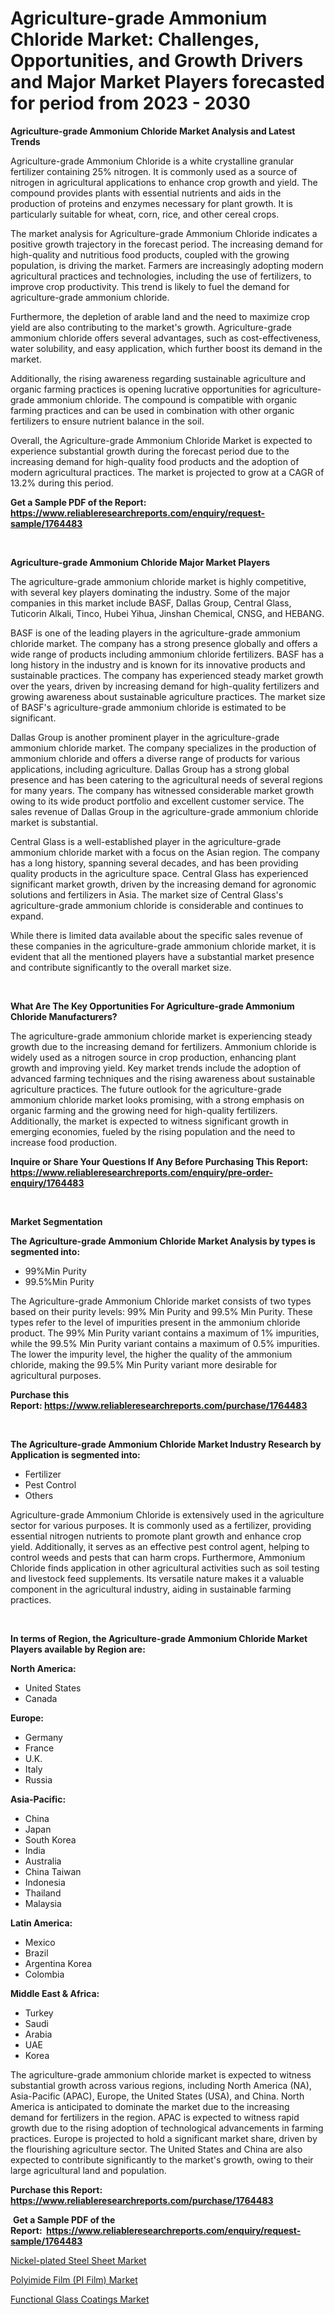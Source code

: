 <p><h1>Agriculture-grade Ammonium Chloride Market: Challenges, Opportunities, and Growth Drivers and Major Market Players forecasted for period from 2023 - 2030</h1></p><p><strong>Agriculture-grade Ammonium Chloride Market Analysis and Latest Trends</strong></p>
<p><p>Agriculture-grade Ammonium Chloride is a white crystalline granular fertilizer containing 25% nitrogen. It is commonly used as a source of nitrogen in agricultural applications to enhance crop growth and yield. The compound provides plants with essential nutrients and aids in the production of proteins and enzymes necessary for plant growth. It is particularly suitable for wheat, corn, rice, and other cereal crops.</p><p>The market analysis for Agriculture-grade Ammonium Chloride indicates a positive growth trajectory in the forecast period. The increasing demand for high-quality and nutritious food products, coupled with the growing population, is driving the market. Farmers are increasingly adopting modern agricultural practices and technologies, including the use of fertilizers, to improve crop productivity. This trend is likely to fuel the demand for agriculture-grade ammonium chloride.</p><p>Furthermore, the depletion of arable land and the need to maximize crop yield are also contributing to the market's growth. Agriculture-grade ammonium chloride offers several advantages, such as cost-effectiveness, water solubility, and easy application, which further boost its demand in the market.</p><p>Additionally, the rising awareness regarding sustainable agriculture and organic farming practices is opening lucrative opportunities for agriculture-grade ammonium chloride. The compound is compatible with organic farming practices and can be used in combination with other organic fertilizers to ensure nutrient balance in the soil.</p><p>Overall, the Agriculture-grade Ammonium Chloride Market is expected to experience substantial growth during the forecast period due to the increasing demand for high-quality food products and the adoption of modern agricultural practices. The market is projected to grow at a CAGR of 13.2% during this period.</p></p>
<p><strong>Get a Sample PDF of the Report:&nbsp; <a href="https://www.reliableresearchreports.com/enquiry/request-sample/1764483">https://www.reliableresearchreports.com/enquiry/request-sample/1764483</a></strong></p>
<p>&nbsp;</p>
<p><strong>Agriculture-grade Ammonium Chloride Major Market Players</strong></p>
<p><p>The agriculture-grade ammonium chloride market is highly competitive, with several key players dominating the industry. Some of the major companies in this market include BASF, Dallas Group, Central Glass, Tuticorin Alkali, Tinco, Hubei Yihua, Jinshan Chemical, CNSG, and HEBANG.</p><p>BASF is one of the leading players in the agriculture-grade ammonium chloride market. The company has a strong presence globally and offers a wide range of products including ammonium chloride fertilizers. BASF has a long history in the industry and is known for its innovative products and sustainable practices. The company has experienced steady market growth over the years, driven by increasing demand for high-quality fertilizers and growing awareness about sustainable agriculture practices. The market size of BASF's agriculture-grade ammonium chloride is estimated to be significant.</p><p>Dallas Group is another prominent player in the agriculture-grade ammonium chloride market. The company specializes in the production of ammonium chloride and offers a diverse range of products for various applications, including agriculture. Dallas Group has a strong global presence and has been catering to the agricultural needs of several regions for many years. The company has witnessed considerable market growth owing to its wide product portfolio and excellent customer service. The sales revenue of Dallas Group in the agriculture-grade ammonium chloride market is substantial.</p><p>Central Glass is a well-established player in the agriculture-grade ammonium chloride market with a focus on the Asian region. The company has a long history, spanning several decades, and has been providing quality products in the agriculture space. Central Glass has experienced significant market growth, driven by the increasing demand for agronomic solutions and fertilizers in Asia. The market size of Central Glass's agriculture-grade ammonium chloride is considerable and continues to expand.</p><p>While there is limited data available about the specific sales revenue of these companies in the agriculture-grade ammonium chloride market, it is evident that all the mentioned players have a substantial market presence and contribute significantly to the overall market size.</p></p>
<p>&nbsp;</p>
<p><strong>What Are The Key Opportunities For Agriculture-grade Ammonium Chloride Manufacturers?</strong></p>
<p><p>The agriculture-grade ammonium chloride market is experiencing steady growth due to the increasing demand for fertilizers. Ammonium chloride is widely used as a nitrogen source in crop production, enhancing plant growth and improving yield. Key market trends include the adoption of advanced farming techniques and the rising awareness about sustainable agriculture practices. The future outlook for the agriculture-grade ammonium chloride market looks promising, with a strong emphasis on organic farming and the growing need for high-quality fertilizers. Additionally, the market is expected to witness significant growth in emerging economies, fueled by the rising population and the need to increase food production.</p></p>
<p><strong>Inquire or Share Your Questions If Any Before Purchasing This Report: <a href="https://www.reliableresearchreports.com/enquiry/pre-order-enquiry/1764483">https://www.reliableresearchreports.com/enquiry/pre-order-enquiry/1764483</a></strong></p>
<p>&nbsp;</p>
<p><strong>Market Segmentation</strong></p>
<p><strong>The Agriculture-grade Ammonium Chloride Market Analysis by types is segmented into:</strong></p>
<p><ul><li>99%Min Purity</li><li>99.5%Min Purity</li></ul></p>
<p><p>The Agriculture-grade Ammonium Chloride market consists of two types based on their purity levels: 99% Min Purity and 99.5% Min Purity. These types refer to the level of impurities present in the ammonium chloride product. The 99% Min Purity variant contains a maximum of 1% impurities, while the 99.5% Min Purity variant contains a maximum of 0.5% impurities. The lower the impurity level, the higher the quality of the ammonium chloride, making the 99.5% Min Purity variant more desirable for agricultural purposes.</p></p>
<p><strong>Purchase this Report:&nbsp;<a href="https://www.reliableresearchreports.com/purchase/1764483">https://www.reliableresearchreports.com/purchase/1764483</a></strong></p>
<p>&nbsp;</p>
<p><strong>The Agriculture-grade Ammonium Chloride Market Industry Research by Application is segmented into:</strong></p>
<p><ul><li>Fertilizer</li><li>Pest Control</li><li>Others</li></ul></p>
<p><p>Agriculture-grade Ammonium Chloride is extensively used in the agriculture sector for various purposes. It is commonly used as a fertilizer, providing essential nitrogen nutrients to promote plant growth and enhance crop yield. Additionally, it serves as an effective pest control agent, helping to control weeds and pests that can harm crops. Furthermore, Ammonium Chloride finds application in other agricultural activities such as soil testing and livestock feed supplements. Its versatile nature makes it a valuable component in the agricultural industry, aiding in sustainable farming practices.</p></p>
<p>&nbsp;</p>
<p><strong>In terms of Region, the Agriculture-grade Ammonium Chloride Market Players available by Region are:</strong></p>
<p>
    <p> <strong> North America: </strong>
        <ul>
            <li>United States</li>
            <li>Canada</li>
        </ul>
        </p> 
    <p> <strong> Europe: </strong>
        <ul>
            <li>Germany</li>
            <li>France</li>
            <li>U.K.</li>
            <li>Italy</li>
            <li>Russia</li>
        </ul>
        </p> 
    <p> <strong> Asia-Pacific: </strong>
        <ul>
            <li>China</li>
            <li>Japan</li>
            <li>South Korea</li>
            <li>India</li>
            <li>Australia</li>
            <li>China Taiwan</li>
            <li>Indonesia</li>
            <li>Thailand</li>
            <li>Malaysia</li>
        </ul>
        </p> 
    <p> <strong> Latin America: </strong>
        <ul>
            <li>Mexico</li>
            <li>Brazil</li>
            <li>Argentina Korea</li>
            <li>Colombia</li>
        </ul>
        </p> 
    <p> <strong> Middle East & Africa: </strong>
        <ul>
            <li>Turkey</li>
            <li>Saudi</li>
            <li>Arabia</li>
            <li>UAE</li>
            <li>Korea</li>
        </ul>
    </p>
    </p>
<p><p>The agriculture-grade ammonium chloride market is expected to witness substantial growth across various regions, including North America (NA), Asia-Pacific (APAC), Europe, the United States (USA), and China. North America is anticipated to dominate the market due to the increasing demand for fertilizers in the region. APAC is expected to witness rapid growth due to the rising adoption of technological advancements in farming practices. Europe is projected to hold a significant market share, driven by the flourishing agriculture sector. The United States and China are also expected to contribute significantly to the market's growth, owing to their large agricultural land and population.</p></p>
<p><strong>Purchase this Report: <a href="https://www.reliableresearchreports.com/purchase/1764483">https://www.reliableresearchreports.com/purchase/1764483</a></strong></p>
<p>&nbsp;<strong>Get a Sample PDF of the Report:&nbsp;&nbsp;<a href="https://www.reliableresearchreports.com/enquiry/request-sample/1764483">https://www.reliableresearchreports.com/enquiry/request-sample/1764483</a></strong></p>
<p><strong></strong></p>
<p><p><a href="https://github.com/JameTravis/Market-Research-Report-List-2/blob/main/nickel-plated-steel-sheet-market.md">Nickel-plated Steel Sheet Market</a></p><p><a href="https://github.com/gaydyna/Market-Research-Report-List-1/blob/main/polyimide-film-pi-film-market.md">Polyimide Film (PI Film) Market</a></p><p><a href="https://github.com/amonskiyk/Market-Research-Report-List-1/blob/main/functional-glass-coatings-market.md">Functional Glass Coatings Market</a></p></p>